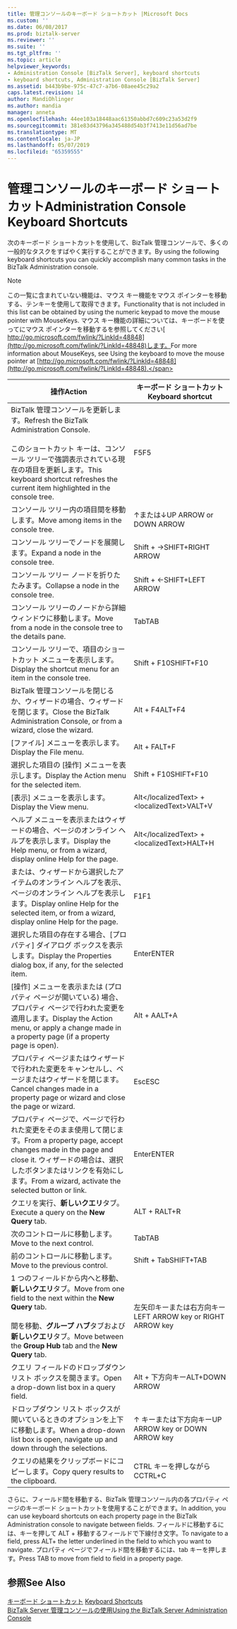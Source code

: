 ```yaml
---
title: 管理コンソールのキーボード ショートカット |Microsoft Docs
ms.custom: ''
ms.date: 06/08/2017
ms.prod: biztalk-server
ms.reviewer: ''
ms.suite: ''
ms.tgt_pltfrm: ''
ms.topic: article
helpviewer_keywords:
- Administration Console [BizTalk Server], keyboard shortcuts
- keyboard shortcuts, Administration Console [BizTalk Server]
ms.assetid: b443b9be-975c-47c7-a7b6-08aee45c29a2
caps.latest.revision: 14
author: MandiOhlinger
ms.author: mandia
manager: anneta
ms.openlocfilehash: 44ee103a18448aac61350abbd7c609c23a53d2f9
ms.sourcegitcommit: 381e83d43796a345488d54b3f7413e11d56ad7be
ms.translationtype: MT
ms.contentlocale: ja-JP
ms.lasthandoff: 05/07/2019
ms.locfileid: "65359555"
---
```

# <a name="administration-console-keyboard-shortcuts"></a><span data-ttu-id="fdd92-102">管理コンソールのキーボード ショートカット</span><span class="sxs-lookup"><span data-stu-id="fdd92-102">Administration Console Keyboard Shortcuts</span></span>
<span data-ttu-id="fdd92-103">次のキーボード ショートカットを使用して、BizTalk 管理コンソールで、多くの一般的なタスクをすばやく実行することができます。</span><span class="sxs-lookup"><span data-stu-id="fdd92-103">By using the following keyboard shortcuts you can quickly accomplish many common tasks in the BizTalk Administration console.</span></span>  
  
> [!NOTE]
>  <span data-ttu-id="fdd92-104">この一覧に含まれていない機能は、マウス キー機能をマウス ポインターを移動する、テンキーを使用して取得できます。</span><span class="sxs-lookup"><span data-stu-id="fdd92-104">Functionality that is not included in this list can be obtained by using the numeric keypad to move the mouse pointer with MouseKeys.</span></span> <span data-ttu-id="fdd92-105">マウス キー機能の詳細については、キーボードを使ってにマウス ポインターを移動するを参照してください[ http://go.microsoft.com/fwlink/?LinkId=48848](http://go.microsoft.com/fwlink/?LinkId=48848)します。</span><span class="sxs-lookup"><span data-stu-id="fdd92-105">For more information about MouseKeys, see Using the keyboard to move the mouse pointer at [http://go.microsoft.com/fwlink/?LinkId=48848](http://go.microsoft.com/fwlink/?LinkId=48848).</span></span>  
  
|<span data-ttu-id="fdd92-106">操作</span><span class="sxs-lookup"><span data-stu-id="fdd92-106">Action</span></span>|<span data-ttu-id="fdd92-107">キーボード ショートカット</span><span class="sxs-lookup"><span data-stu-id="fdd92-107">Keyboard shortcut</span></span>|  
|------------|-----------------------|  
|<span data-ttu-id="fdd92-108">BizTalk 管理コンソールを更新します。</span><span class="sxs-lookup"><span data-stu-id="fdd92-108">Refresh the BizTalk Administration Console.</span></span><br /><br /> <span data-ttu-id="fdd92-109">このショートカット キーは、コンソール ツリーで強調表示されている現在の項目を更新します。</span><span class="sxs-lookup"><span data-stu-id="fdd92-109">This keyboard shortcut refreshes the current item highlighted in the console tree.</span></span>|<span data-ttu-id="fdd92-110">F5</span><span class="sxs-lookup"><span data-stu-id="fdd92-110">F5</span></span>|  
|<span data-ttu-id="fdd92-111">コンソール ツリー内の項目間を移動します。</span><span class="sxs-lookup"><span data-stu-id="fdd92-111">Move among items in the console tree.</span></span>|<span data-ttu-id="fdd92-112">↑または↓</span><span class="sxs-lookup"><span data-stu-id="fdd92-112">UP ARROW or DOWN ARROW</span></span>|  
|<span data-ttu-id="fdd92-113">コンソール ツリーでノードを展開します。</span><span class="sxs-lookup"><span data-stu-id="fdd92-113">Expand a node in the console tree.</span></span>|<span data-ttu-id="fdd92-114">Shift + →</span><span class="sxs-lookup"><span data-stu-id="fdd92-114">SHIFT+RIGHT ARROW</span></span>|  
|<span data-ttu-id="fdd92-115">コンソール ツリー ノードを折りたたみます。</span><span class="sxs-lookup"><span data-stu-id="fdd92-115">Collapse a node in the console tree.</span></span>|<span data-ttu-id="fdd92-116">Shift + ←</span><span class="sxs-lookup"><span data-stu-id="fdd92-116">SHIFT+LEFT ARROW</span></span>|  
|<span data-ttu-id="fdd92-117">コンソール ツリーのノードから詳細ウィンドウに移動します。</span><span class="sxs-lookup"><span data-stu-id="fdd92-117">Move from a node in the console tree to the details pane.</span></span>|<span data-ttu-id="fdd92-118">Tab</span><span class="sxs-lookup"><span data-stu-id="fdd92-118">TAB</span></span>|  
|<span data-ttu-id="fdd92-119">コンソール ツリーで、項目のショートカット メニューを表示します。</span><span class="sxs-lookup"><span data-stu-id="fdd92-119">Display the shortcut menu for an item in the console tree.</span></span>|<span data-ttu-id="fdd92-120">Shift + F10</span><span class="sxs-lookup"><span data-stu-id="fdd92-120">SHIFT+F10</span></span>|  
|<span data-ttu-id="fdd92-121">BizTalk 管理コンソールを閉じるか、ウィザードの場合、ウィザードを閉じます。</span><span class="sxs-lookup"><span data-stu-id="fdd92-121">Close the BizTalk Administration Console, or from a wizard, close the wizard.</span></span>|<span data-ttu-id="fdd92-122">Alt + F4</span><span class="sxs-lookup"><span data-stu-id="fdd92-122">ALT+F4</span></span>|  
|<span data-ttu-id="fdd92-123">[ファイル] メニューを表示します。</span><span class="sxs-lookup"><span data-stu-id="fdd92-123">Display the File menu.</span></span>|<span data-ttu-id="fdd92-124">Alt + F</span><span class="sxs-lookup"><span data-stu-id="fdd92-124">ALT+F</span></span>|  
|<span data-ttu-id="fdd92-125">選択した項目の [操作] メニューを表示します。</span><span class="sxs-lookup"><span data-stu-id="fdd92-125">Display the Action menu for the selected item.</span></span>|<span data-ttu-id="fdd92-126">Shift + F10</span><span class="sxs-lookup"><span data-stu-id="fdd92-126">SHIFT+F10</span></span>|  
|<span data-ttu-id="fdd92-127">[表示] メニューを表示します。</span><span class="sxs-lookup"><span data-stu-id="fdd92-127">Display the View menu.</span></span>|<span data-ttu-id="fdd92-128">Alt&lt;/localizedText&gt; + &lt;localizedText&gt;V</span><span class="sxs-lookup"><span data-stu-id="fdd92-128">ALT+V</span></span>|  
|<span data-ttu-id="fdd92-129">ヘルプ メニューを表示またはウィザードの場合、ページのオンライン ヘルプを表示します。</span><span class="sxs-lookup"><span data-stu-id="fdd92-129">Display the Help menu, or from a wizard, display online Help for the page.</span></span>|<span data-ttu-id="fdd92-130">Alt&lt;/localizedText&gt; + &lt;localizedText&gt;H</span><span class="sxs-lookup"><span data-stu-id="fdd92-130">ALT+H</span></span>|  
|<span data-ttu-id="fdd92-131">または、ウィザードから選択したアイテムのオンライン ヘルプを表示、ページのオンライン ヘルプを表示します。</span><span class="sxs-lookup"><span data-stu-id="fdd92-131">Display online Help for the selected item, or from a wizard, display online Help for the page.</span></span>|<span data-ttu-id="fdd92-132">F1</span><span class="sxs-lookup"><span data-stu-id="fdd92-132">F1</span></span>|  
|<span data-ttu-id="fdd92-133">選択した項目の存在する場合、[プロパティ] ダイアログ ボックスを表示します。</span><span class="sxs-lookup"><span data-stu-id="fdd92-133">Display the Properties dialog box, if any, for the selected item.</span></span>|<span data-ttu-id="fdd92-134">Enter</span><span class="sxs-lookup"><span data-stu-id="fdd92-134">ENTER</span></span>|  
|<span data-ttu-id="fdd92-135">[操作] メニューを表示または (プロパティ ページが開いている) 場合、プロパティ ページで行われた変更を適用します。</span><span class="sxs-lookup"><span data-stu-id="fdd92-135">Display the Action menu, or apply a change made in a property page (if a property page is open).</span></span>|<span data-ttu-id="fdd92-136">Alt + A</span><span class="sxs-lookup"><span data-stu-id="fdd92-136">ALT+A</span></span>|  
|<span data-ttu-id="fdd92-137">プロパティ ページまたはウィザードで行われた変更をキャンセルし、ページまたはウィザードを閉じます。</span><span class="sxs-lookup"><span data-stu-id="fdd92-137">Cancel changes made in a property page or wizard and close the page or wizard.</span></span>|<span data-ttu-id="fdd92-138">Esc</span><span class="sxs-lookup"><span data-stu-id="fdd92-138">ESC</span></span>|  
|<span data-ttu-id="fdd92-139">プロパティ ページで、ページで行われた変更をそのまま使用して閉じます。</span><span class="sxs-lookup"><span data-stu-id="fdd92-139">From a property page, accept changes made in the page and close it.</span></span> <span data-ttu-id="fdd92-140">ウィザードの場合は、選択したボタンまたはリンクを有効にします。</span><span class="sxs-lookup"><span data-stu-id="fdd92-140">From a wizard, activate the selected button or link.</span></span>|<span data-ttu-id="fdd92-141">Enter</span><span class="sxs-lookup"><span data-stu-id="fdd92-141">ENTER</span></span>|  
|<span data-ttu-id="fdd92-142">クエリを実行、**新しいクエリ**タブ。</span><span class="sxs-lookup"><span data-stu-id="fdd92-142">Execute a query on the **New Query** tab.</span></span>|<span data-ttu-id="fdd92-143">ALT + R</span><span class="sxs-lookup"><span data-stu-id="fdd92-143">ALT+R</span></span>|  
|<span data-ttu-id="fdd92-144">次のコントロールに移動します。</span><span class="sxs-lookup"><span data-stu-id="fdd92-144">Move to the next control.</span></span>|<span data-ttu-id="fdd92-145">Tab</span><span class="sxs-lookup"><span data-stu-id="fdd92-145">TAB</span></span>|  
|<span data-ttu-id="fdd92-146">前のコントロールに移動します。</span><span class="sxs-lookup"><span data-stu-id="fdd92-146">Move to the previous control.</span></span>|<span data-ttu-id="fdd92-147">Shift + Tab</span><span class="sxs-lookup"><span data-stu-id="fdd92-147">SHIFT+TAB</span></span>|  
|<span data-ttu-id="fdd92-148">1 つのフィールドから内へと移動、**新しいクエリ**タブ。</span><span class="sxs-lookup"><span data-stu-id="fdd92-148">Move from one field to the next within the **New Query** tab.</span></span><br /><br /> <span data-ttu-id="fdd92-149">間を移動、**グループ ハブ**タブおよび**新しいクエリ**タブ。</span><span class="sxs-lookup"><span data-stu-id="fdd92-149">Move between the **Group Hub** tab and the **New Query** tab.</span></span>|<span data-ttu-id="fdd92-150">左矢印キーまたは右方向キー</span><span class="sxs-lookup"><span data-stu-id="fdd92-150">LEFT ARROW key or RIGHT ARROW key</span></span>|  
|<span data-ttu-id="fdd92-151">クエリ フィールドのドロップダウン リスト ボックスを開きます。</span><span class="sxs-lookup"><span data-stu-id="fdd92-151">Open a drop-down list box in a query field.</span></span>|<span data-ttu-id="fdd92-152">Alt + 下方向キー</span><span class="sxs-lookup"><span data-stu-id="fdd92-152">ALT+DOWN ARROW</span></span>|  
|<span data-ttu-id="fdd92-153">ドロップダウン リスト ボックスが開いているときのオプションを上下に移動します。</span><span class="sxs-lookup"><span data-stu-id="fdd92-153">When a drop-down list box is open, navigate up and down through the selections.</span></span>|<span data-ttu-id="fdd92-154">↑ キーまたは下方向キー</span><span class="sxs-lookup"><span data-stu-id="fdd92-154">UP ARROW key or DOWN ARROW key</span></span>|  
|<span data-ttu-id="fdd92-155">クエリの結果をクリップボードにコピーします。</span><span class="sxs-lookup"><span data-stu-id="fdd92-155">Copy query results to the clipboard.</span></span>|<span data-ttu-id="fdd92-156">CTRL キーを押しながら C</span><span class="sxs-lookup"><span data-stu-id="fdd92-156">CTRL+C</span></span>|  
  
 <span data-ttu-id="fdd92-157">さらに、フィールド間を移動する、BizTalk 管理コンソール内の各プロパティ ページのキーボード ショートカットを使用することができます。</span><span class="sxs-lookup"><span data-stu-id="fdd92-157">In addition, you can use keyboard shortcuts on each property page in the BizTalk Administration console to navigate between fields.</span></span> <span data-ttu-id="fdd92-158">フィールドに移動するには、キーを押して ALT + 移動するフィールドで下線付き文字。</span><span class="sxs-lookup"><span data-stu-id="fdd92-158">To navigate to a field, press ALT+ the letter underlined in the field to which you want to navigate.</span></span> <span data-ttu-id="fdd92-159">プロパティ ページでフィールド間を移動するには、tab キーを押します。</span><span class="sxs-lookup"><span data-stu-id="fdd92-159">Press TAB to move from field to field in a property page.</span></span>  
  
## <a name="see-also"></a><span data-ttu-id="fdd92-160">参照</span><span class="sxs-lookup"><span data-stu-id="fdd92-160">See Also</span></span>  
 <span data-ttu-id="fdd92-161">[キーボード ショートカット](../core/keyboard-shortcuts.md) </span><span class="sxs-lookup"><span data-stu-id="fdd92-161">[Keyboard Shortcuts](../core/keyboard-shortcuts.md) </span></span>  
 [<span data-ttu-id="fdd92-162">BizTalk Server 管理コンソールの使用</span><span class="sxs-lookup"><span data-stu-id="fdd92-162">Using the BizTalk Server Administration Console</span></span>](../core/using-the-biztalk-server-administration-console.md)
